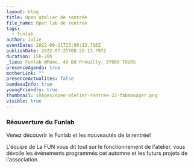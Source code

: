 ```yaml
---
layout: blog
title: Open atelier de rentrée
file_name: Open lab de rentrée
tags:
  - funlab
author: Julie
eventDate: 2022-09-21T15:00:13.716Z
publishDate: 2022-07-25T08:25:13.797Z
duration: 15h-20h
_lieu: Funlab @Mame, 49 Bd Preuilly, 37000 TOURS
presenceAgenda: true
motherLink: ""
presenceActualites: false
bandeauInfo: true
youngFriendly: true
thumbnail: images/open-atelier-rentrée-22-fabmanager.png
visible: true
---
```

### Réouverture du Funlab

Venez découvrir le Funlab et les nouveautés de la rentrée! 

L'équipe de La FUN vous dit tout sur le fonctionnement de l'atelier, vous dévoile les évènements programmés cet automne et les futurs projets de l'association.